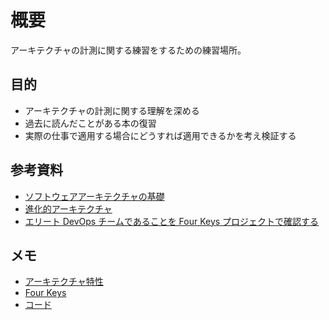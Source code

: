 # 概要
アーキテクチャの計測に関する練習をするための練習場所。

## 目的
- アーキテクチャの計測に関する理解を深める
- 過去に読んだことがある本の復習
- 実際の仕事で適用する場合にどうすれば適用できるかを考え検証する

## 参考資料
- [ソフトウェアアーキテクチャの基礎](https://www.oreilly.co.jp/books/9784873119823/)
- [進化的アーキテクチャ](https://www.oreilly.co.jp/books/9784873118567/)
- [エリート DevOps チームであることを Four Keys プロジェクトで確認する](https://cloud.google.com/blog/ja/products/gcp/using-the-four-keys-to-measure-your-devops-performance)

## メモ
- [アーキテクチャ特性](./memo/knowledge/bility.md)
- [Four Keys](./memo/knowledge/four-keys.md)
- [コード](./memo/knowledge/code.md)